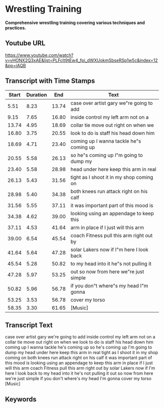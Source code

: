 # Wrestling Training
__**Comprehensive wrestling training covering various techniques and practices.**__
## Youtube URL
https://www.youtube.com/watch?v=vHONX2Q3xAE&list=PLFclt9tEw4_fpi_dWXUokmSbseRSp1w5c&index=12&pp=iAQB
## Transcript with Time Stamps
| Start | Duration | End | Text |
|-------|----------|-----|------|
| 5.51 | 8.23 | 13.74 | case over artist gary we"re going to add |
| 9.15 | 7.65 | 16.80 | inside control my left arm not on a |
| 13.74 | 4.95 | 18.69 | collar tie move out right on when we |
| 16.80 | 3.75 | 20.55 | look to do is staff his head down him |
| 18.69 | 4.71 | 23.40 | coming up I wanna tackle he"s coming up |
| 20.55 | 5.58 | 26.13 | so he"s coming up I"m going to dump my |
| 23.40 | 5.58 | 28.98 | head under here keep this arm in real |
| 26.13 | 5.43 | 31.56 | tight as I shoot it in my shop coming on |
| 28.98 | 5.40 | 34.38 | both knees run attack right on his calf |
| 31.56 | 5.55 | 37.11 | it was important part of this mood is |
| 34.38 | 4.62 | 39.00 | looking using an appendage to keep this |
| 37.11 | 4.53 | 41.64 | arm in place if I just will this arm |
| 39.00 | 6.54 | 45.54 | coach Fitness pull this arm right out by |
| 41.64 | 5.64 | 47.28 | solar Lakers now if I"m here I look back |
| 45.54 | 5.28 | 50.82 | to my head into it he"s not pulling it |
| 47.28 | 5.97 | 53.25 | out so now from here we"re just simple |
| 50.82 | 5.96 | 56.78 | if you don"t where"s my head I"m gonna |
| 53.25 | 3.53 | 56.78 | cover my torso |
| 58.35 | 3.30 | 61.65 | [Music] |

## Transcript Text
case over artist gary we're going to add inside control my left arm not on a collar tie move out right on when we look to do is staff his head down him coming up I wanna tackle he's coming up so he's coming up I'm going to dump my head under here keep this arm in real tight as I shoot it in my shop coming on both knees run attack right on his calf it was important part of this mood is looking using an appendage to keep this arm in place if I just will this arm coach Fitness pull this arm right out by solar Lakers now if I'm here I look back to my head into it he's not pulling it out so now from here we're just simple if you don't where's my head I'm gonna cover my torso [Music] 
## Keywords
